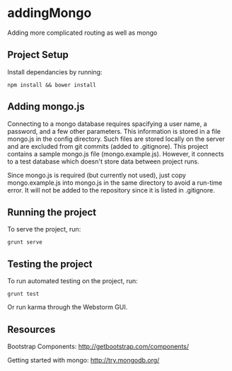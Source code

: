 # addingMongo
Adding more complicated routing as well as mongo

## Project Setup
Install dependancies by running:

````
npm install && bower install
````

## Adding mongo.js
Connecting to a mongo database requires spacifying a user name, a password, and a few other parameters. This information is stored in a file mongo.js in the config directory. Such files are stored locally on the server and are excluded from git commits (added to .gitignore). This project contains a sample mongo.js file (mongo.example.js). However, it connects to a test database which doesn't store data between project runs. 

Since mongo.js is required (but currently not used), just copy mongo.example.js into mongo.js in the same directory to avoid a run-time error. It will not be added to the repository since it is listed in .gitignore. 

## Running the project
To serve the project, run:

````
grunt serve
````

## Testing the project
To run automated testing on the project, run:
````
grunt test
````
Or run karma through the Webstorm GUI.

## Resources
Bootstrap Components:
http://getbootstrap.com/components/

Getting started with mongo:
http://try.mongodb.org/





